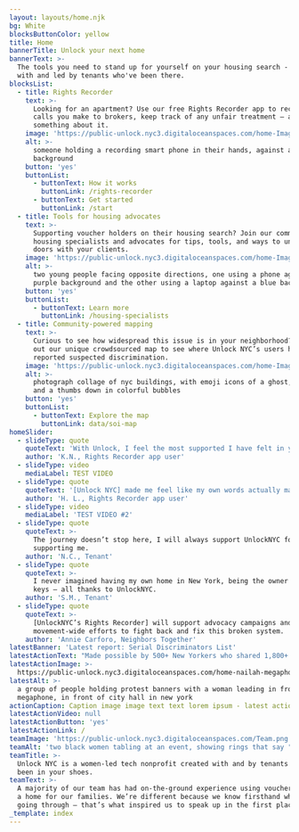 ```yaml
---
layout: layouts/home.njk
bg: White
blocksButtonColor: yellow
title: Home
bannerTitle: Unlock your next home
bannerText: >-
  The tools you need to stand up for yourself on your housing search - created
  with and led by tenants who've been there.
blocksList:
  - title: Rights Recorder
    text: >-
      Looking for an apartment? Use our free Rights Recorder app to record phone
      calls you make to brokers, keep track of any unfair treatment – and do
      something about it.
    image: 'https://public-unlock.nyc3.digitaloceanspaces.com/home-Image 1.png'
    alt: >-
      someone holding a recording smart phone in their hands, against a yellow
      background
    button: 'yes'
    buttonList:
      - buttonText: How it works
        buttonLink: /rights-recorder
      - buttonText: Get started
        buttonLink: /start
  - title: Tools for housing advocates
    text: >-
      Supporting voucher holders on their housing search? Join our community of
      housing specialists and advocates for tips, tools, and ways to unlock more
      doors with your clients.
    image: 'https://public-unlock.nyc3.digitaloceanspaces.com/home-Image 2.png'
    alt: >-
      two young people facing opposite directions, one using a phone against a
      purple background and the other using a laptop against a blue background
    button: 'yes'
    buttonList:
      - buttonText: Learn more
        buttonLink: /housing-specialists
  - title: Community-powered mapping
    text: >-
      Curious to see how widespread this issue is in your neighborhood? Check
      out our unique crowdsourced map to see where Unlock NYC’s users have
      reported suspected discrimination.
    image: 'https://public-unlock.nyc3.digitaloceanspaces.com/home-Image 3.png'
    alt: >-
      photograph collage of nyc buildings, with emoji icons of a ghost, a key,
      and a thumbs down in colorful bubbles
    button: 'yes'
    buttonList:
      - buttonText: Explore the map
        buttonLink: data/soi-map
homeSlider:
  - slideType: quote
    quoteText: 'With Unlock, I feel the most supported I have felt in years.'
    author: 'K.N., Rights Recorder app user'
  - slideType: video
    mediaLabel: TEST VIDEO
  - slideType: quote
    quoteText: '[Unlock NYC] made me feel like my own words actually matter.'
    author: 'H. L., Rights Recorder app user'
  - slideType: video
    mediaLabel: 'TEST VIDEO #2'
  - slideType: quote
    quoteText: >-
      The journey doesn’t stop here, I will always support UnlockNYC for
      supporting me.
    author: 'N.C., Tenant'
  - slideType: quote
    quoteText: >-
      I never imagined having my own home in New York, being the owner of my own
      keys – all thanks to UnlockNYC.
    author: 'S.M., Tenant'
  - slideType: quote
    quoteText: >-
      [UnlockNYC’s Rights Recorder] will support advocacy campaigns and
      movement-wide efforts to fight back and fix this broken system.
    author: 'Annie Carforo, Neighbors Together'
latestBanner: 'Latest report: Serial Discriminators List'
latestActionText: "Made possible by 500+ New Yorkers who shared 1,800+ tips of suspected SOI discrimination across all five boroughs, our inaugural Serial Discriminators List shines a light on who is locking voucher holders out of housing –\_and how we can hold them accountable."
latestActionImage: >-
  https://public-unlock.nyc3.digitaloceanspaces.com/home-nailah-megaphone-rally-protest.jpeg
latestAlt: >-
  a group of people holding protest banners with a woman leading in front with a
  megaphone, in front of city hall in new york
actionCaption: Caption image image text text lorem ipsum - latest action description!
latestActionVideo: null
latestActionButton: 'yes'
latestActionLink: /
teamImage: 'https://public-unlock.nyc3.digitaloceanspaces.com/Team.png'
teamAlt: 'two black women tabling at an event, showing rings that say "love" and "train"'
teamTitle: >-
  Unlock NYC is a women-led tech nonprofit created with and by tenants who’ve
  been in your shoes.
teamText: >-
  A majority of our team has had on-the-ground experience using vouchers to find
  a home for our families. We’re different because we know firsthand what you’re
  going through – that’s what inspired us to speak up in the first place. 
_template: index
---
```


